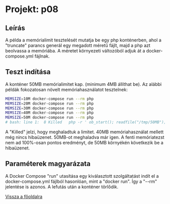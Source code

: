 # Projekt: p08

## Leírás

A példa a memórialimit tesztelését mutatja be egy php konténerben, ahol a "truncate"
parancs generál egy megadott méretű fájlt, majd a php azt beolvassa a memóriába.
A méretet környezeti változóból adjuk át a docker-compose.yml fájlnak.

## Teszt indítása

A konténer 50MB memórialimitet kap. (minimum 4MB állíthat be). 
Az alábbi példák fokozatosan növelt memóriahasználatot tesztelnek:

```bash
MEMSIZE=10M docker-compose run --rm php
MEMSIZE=20M docker-compose run --rm php
MEMSIZE=30M docker-compose run --rm php
MEMSIZE=40M docker-compose run --rm php
MEMSIZE=50M docker-compose run --rm php
# bash: line 1:  8 Killed   php -r ' ob_start(); readfile("/tmp/50MB"); ob_clean(); echo (memory_get_peak_usage(true)/1024/1024)." MiB\n"; '
```

A "Killed" jelzi, hogy meghaladtuk a limitet. 40MB memóriahasználat mellett
még nincs hibaüzenet. 50MB-ot meghaladva már igen. A fenti memóriatezst nem ad 100%-osan 
pontos eredményt, de 50MB környékén következik be a hibaüzenet.

## Paraméterek magyarázata

A Docker Compose "run" utasítása egy kiválasztott szolgáltatást indít el a docker-compose.yml fájlból
hasonlóan, mint a "docker run". Így a "--rm" jelentése is azonos. A lefutás után
a konténer törlődik.

[Vissza a főoldalra](../../README.md)